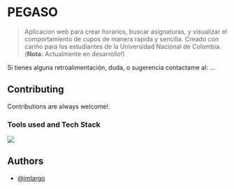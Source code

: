 # PEGASO

> Aplicacion web para crear horarios, buscar asignaturas, y visualizar el comportamiento de cupos de manera rapida y sencilla. Creado con cariño para los estudiantes de la Universidad Nacional de Colombia. (**Nota:** Actualmente en desarrollo!)

Si tienes alguna retroalimentación, duda, o sugerencia contactame al: ...

## Contributing

Contributions are always welcome!.

### Tools used and Tech Stack

<a href="https://skillicons.dev">
    <img src="https://skillicons.dev/icons?i=svelte,sass,js,bootstrap,html&theme=dark" />
</a>

## Authors

- [@imlargo](https://www.github.com/imlargo)
